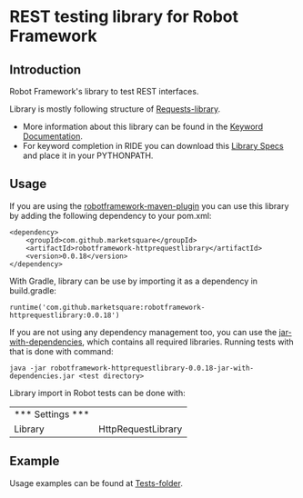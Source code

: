 # REST testing library for Robot Framework
Introduction
------------
Robot Framework's library to test REST interfaces.

Library is mostly following structure of [Requests-library](https://github.com/bulkan/robotframework-requests).

* More information about this library can be found in the
  [Keyword Documentation](https://repo1.maven.org/maven2/com/github/marketsquare/robotframework-httprequestlibrary/0.0.18/robotframework-httprequestlibrary-0.0.18.html).
* For keyword completion in RIDE you can download this
  [Library Specs](https://repo1.maven.org/maven2/com/github/marketsquare/robotframework-httprequestlibrary/0.0.18/robotframework-httprequestlibrary-0.0.18.xml)
  and place it in your PYTHONPATH.

Usage
-----
If you are using the [robotframework-maven-plugin](http://robotframework.org/MavenPlugin/) you can
use this library by adding the following dependency to 
your pom.xml:

    <dependency>
        <groupId>com.github.marketsquare</groupId>
        <artifactId>robotframework-httprequestlibrary</artifactId>
        <version>0.0.18</version>
    </dependency>
    
With Gradle, library can be use by importing it as a dependency in build.gradle:

    runtime('com.github.marketsquare:robotframework-httprequestlibrary:0.0.18')
    
If you are not using any dependency management too, you can use the
[jar-with-dependencies](https://repo1.maven.org/maven2/com/github/marketsquare/robotframework-httprequestlibrary/0.0.18/robotframework-httprequestlibrary-0.0.18-jar-with-dependencies.jar),
which contains all required libraries. Running tests with that is done with command:
    
    java -jar robotframework-httprequestlibrary-0.0.18-jar-with-dependencies.jar <test directory> 

Library import in Robot tests can be done with:

|                    |                                 |
| ----------------   | ------------------------------- | 
| *** Settings ***   |                                 |                 
| Library            | HttpRequestLibrary              |   
   
Example
-------
Usage examples can be found at [Tests-folder](/src/test/robotframework/acceptance).
